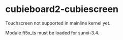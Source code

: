 # cubieboard2-cubiescreen

Touchscreen not supported in mainline kernel yet.

Module ft5x_ts must be loaded for sunxi-3.4.
